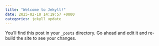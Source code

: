 ```yaml
---
title: "Welcome to Jekyll!"
date: 2025-02-10 14:19:57 +0000
categories: jekyll update
---
```


You’ll find this post in your `_posts` directory. Go ahead and edit it and re-build the site to see your changes.
